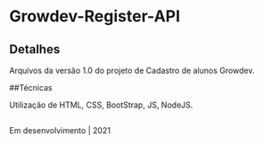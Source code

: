 # Growdev-Register-API

## Detalhes

Arquivos da versão 1.0 do projeto de Cadastro de alunos Growdev.

##Técnicas

Utilização de HTML, CSS, BootStrap, JS, NodeJS.

##
Em desenvolvimento | 2021
